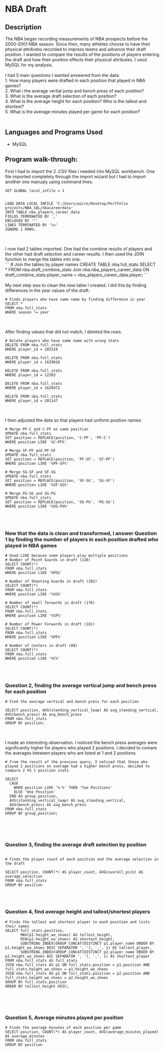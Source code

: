 <h1>NBA Draft </h1>


<h2>Description</h2>
The NBA began recording measurements of NBA prospects before the 2000-2001 NBA season. Since then, many athletes choose to have their physical attributes recorded to impress teams and advance their draft position. I wanted to compare the results of the positions of players entering the draft and how their position effects their physical attributes. I uesd MySQL for my analysis.
<br />
<br />
I had 5 main questions I wanted answered from the data:
<br />
1. How many players were drafted in each position that played in NBA games?
<br />
2. What i the average vertial jump and bench press of each position?
<br />
3. What is the average draft selection of each position?
<br />
4. What is the average height for each position? Who is the tallest and shortest?
<br />
5. What is the average minutes played per game for each position?
<br />
<br />
<h2>Languages and Programs Used</h2>

- MySQL

<h2>Program walk-through:</h2>

First I had to import the 2 .CSV files i needed into MySQL workbench. One file imported completely through the import wizard but I had to import another one manualy using command lines. 
<br />
```
SET GLOBAL local_infile = 1


LOAD DATA LOCAL INFILE 'C:/Users/wicro/Desktop/Portfolio projects/NBA_SQL/nbacareerdata'
INTO TABLE nba_players_career_data
FIELDS TERMINATED BY ','
ENCLOSED BY '"'
LINES TERMINATED BY '\n'
IGNORE 1 ROWS;

```
<br />
<br />
I now had 2 tables imported. One had the combine results of players and the other had draft selection and career results. I then used the JOIN function to merge the tables into one.
<br />
```
# Join the tables by player names
CREATE TABLE nba.full_stats
SELECT *
FROM nba.draft_combine_stats
Join nba.nba_players_career_data 
ON draft_combine_stats.player_name = nba_players_career_data.player;
```
<br />
<br />
My next step was to clean the new table I created. I did this by finding differences in the year values of the draft.

```
# Finds players who have same name by finding difference in year
SELECT *
FROM nba.full_stats
WHERE season != year
```

<br />
<br />
After finding values that did not match, I deleted the rows.

```
# Delete players who have same name with wrong stats
DELETE FROM nba.full_stats
WHERE player_id = 203318

DELETE FROM nba.full_stats
WHERE player_id = 1629018

DELETE FROM nba.full_stats
WHERE player_id = 12203

DELETE FROM nba.full_stats
WHERE player_id = 1628972

DELETE FROM nba.full_stats
WHERE player_id = 201147
```
<br />
<br />
I then adjusted the data so that players had uniform position names

```
# Merge PF-C and C-PF as same position
UPDATE nba.full_stats
SET position = REPLACE(position, 'C-PF', 'PF-C')
WHERE position LIKE '%C-PF%' 

# Merge SF-PF and PF-SF
UPDATE nba.full_stats
SET position = REPLACE(position, 'PF-SF', 'SF-PF')
WHERE position LIKE '%PF-SF%' 

# Merge SG-SF and SF-SG
UPDATE nba.full_stats
SET position = REPLACE(position, 'SF-SG', 'SG-SF')
WHERE position LIKE '%SF-SG%' 

# Merge PG-SG and SG-PG
UPDATE nba.full_stats
SET position = REPLACE(position, 'SG-PG', 'PG-SG')
WHERE position LIKE '%SG-PG%' 

```
<br />
<br />

<h3>Now that the data is clean and transformed, I answer Question 1 by finding the number of players in each position drafted who played in NBA games</h3>

```
# Used LIKE because some players play multiple positions
# Number of Point Guards in draft (138)
SELECT COUNT(*)
FROM nba.full_stats
WHERE position LIKE '%PG%'

# Number of Shooting Guards in draft (202)
SELECT COUNT(*)
FROM nba.full_stats
WHERE position LIKE '%SG%'

# Number of small forwards in draft (176)
SELECT COUNT(*)
FROM nba.full_stats
WHERE position LIKE '%SF%'

# Number of Power Forwards in draft (181)
SELECT COUNT(*)
FROM nba.full_stats
WHERE position LIKE '%PF%'

# Number of Centers in draft (88)
SELECT COUNT(*)
FROM nba.full_stats
WHERE position LIKE '%C%'
```
<br />
<br />
<h3>Question 2, finding the average vertical jump and bench press for each position</h3>

```
# Find the average vertical and bench press for each position

SELECT position, AVG(standing_vertical_leap) AS avg_standing_vertical, AVG(bench_press) AS avg_bench_press
FROM nba.full_stats
GROUP BY position;
```
<br />
<br />
I made an interesting observation. I noticed the bench press averages were significantly higher for players who played 2 positions. I decided to comare the averages between players who are listed at 1 and 2 positions.

```
# From the result of the previous query, I noticed that those who played 2 positions on average had a higher bench press, decided to compare 2 VS 1 position stats

SELECT
  CASE 
    WHEN position LIKE '%-%' THEN 'Two Positions' 
    ELSE 'One Position' 
  END AS group_position, 
  AVG(standing_vertical_leap) AS avg_standing_vertical, 
  AVG(bench_press) AS avg_bench_press 
FROM nba.full_stats
GROUP BY group_position;
 
```
<br />
<br />
<h3>Question 3, finding the average draft selection by position</h3>

```

# Finds the player count of each position and the average selection in the draft

SELECT position, COUNT(*) AS player_count, AVG(overall_pick) AS average_selection
FROM nba.full_stats
GROUP BY position 

```
<br />
<br />
<h3>Question 4, find average height and tallest/shortest players</h3>
 
```
# Finds the tallest and shortest player in each position and lists their names
SELECT full_stats.position, 
       MAX(p1.height_wo_shoes) AS tallest_height, 
       MIN(p2.height_wo_shoes) AS shortest_height, 
       SUBSTRING_INDEX(GROUP_CONCAT(DISTINCT p1.player_name ORDER BY p1.height_wo_shoes DESC SEPARATOR ', '), ',', 1) AS tallest_player, 
       SUBSTRING_INDEX(GROUP_CONCAT(DISTINCT p2.player_name ORDER BY p2.height_wo_shoes ASC SEPARATOR ', '), ',', 1) AS shortest_player 
FROM nba.full_stats AS full_stats
JOIN nba.full_stats AS p1 ON full_stats.position = p1.position AND full_stats.height_wo_shoes = p1.height_wo_shoes
JOIN nba.full_stats AS p2 ON full_stats.position = p2.position AND full_stats.height_wo_shoes = p2.height_wo_shoes
GROUP BY full_stats.position
ORDER BY tallest_height DESC;
 
```
<br />
<br />
<h3>Question 5, Average minutes played per position</h3>

```
# Finds the average minutes of each position per game
SELECT position, COUNT(*) AS player_count, AVG(average_minutes_played) AS average_minutes
FROM nba.full_stats
GROUP BY position 

